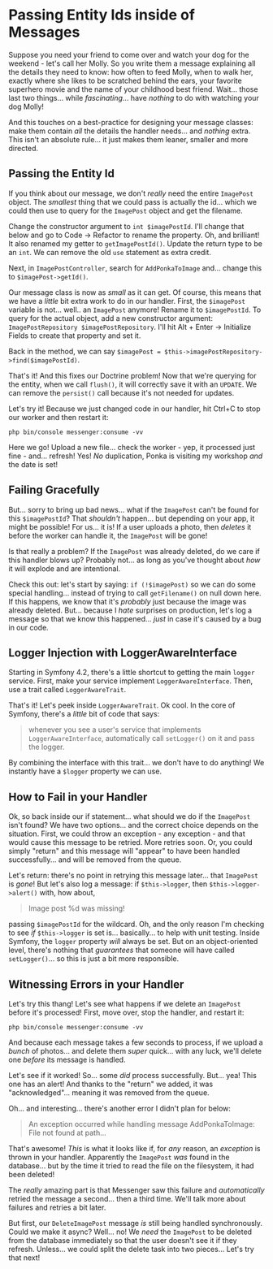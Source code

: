 # Passing Entity Ids inside of Messages

Suppose you need your friend to come over and watch your dog for the weekend - let's
call her Molly. So you write them a message explaining all the details they need to
know: how often to feed Molly, when to walk her, exactly where she likes to be
scratched behind the ears, your favorite superhero movie and the name of your
childhood best friend. Wait... those last two things... while *fascinating*...
have *nothing* to do with watching your dog Molly!

And this touches on a best-practice for designing your message classes: make them
contain *all* the details the handler needs... and *nothing* extra. This isn't
an absolute rule... it just makes them leaner, smaller and more directed.

## Passing the Entity Id

If you think about our message, we don't *really* need the entire `ImagePost`
object. The *smallest* thing that we could pass is actually the id... which we
could then use to query for the `ImagePost` object and get the filename.

Change the constructor argument to `int $imagePostId`. I'll change that below
and go to Code -> Refactor to rename the property. Oh, and brilliant! It also
renamed my getter to `getImagePostId()`. Update the return type to be an `int`.
We can remove the old `use` statement as extra credit.

Next, in `ImagePostController`, search for  `AddPonkaToImage` and... change this
to `$imagePost->getId()`.

Our message class is now as *small* as it can get. Of course, this means that
we have a *little* bit extra work to do in our handler. First, the `$imagePost`
variable is not... well.. an `ImagePost` anymore! Rename it to `$imagePostId`.
To query for the actual object, add a new constructor argument:
`ImagePostRepository $imagePostRepository`. I'll hit Alt + Enter -> Initialize Fields
to create that property and set it.

Back in the method, we can say
`$imagePost = $this->imagePostRepository->find($imagePostId)`.

That's it! And this fixes our Doctrine problem! Now that we're querying for the
entity, when we call `flush()`, it will correctly save it with an `UPDATE`. We
can remove the `persist()` call because it's not needed for updates.

Let's try it! Because we just changed code in our handler, hit Ctrl+C to stop
our worker and then restart it:

```terminal-silent
php bin/console messenger:consume -vv
```

Here we go! Upload a new file... check the worker - yep, it processed just fine -
and... refresh! Yes! *No* duplication, Ponka is visiting my workshop *and* the
date is set!

## Failing Gracefully

But... sorry to bring up bad news... what if the `ImagePost` can't be found for
this `$imagePostId`? That *shouldn't* happen... but depending on your app, it
might be possible! For us... it is! If a user uploads a photo, then *deletes*
it before the worker can handle it, the `ImagePost` will be gone!

Is that really a problem? If the `ImagePost` was already deleted, do we care
if this handler blows up? Probably not... as long as you've thought about *how*
it will explode and are intentional.

Check this out: let's start by saying: `if (!$imagePost)` so we can do some special
handling... instead of trying to call `getFilename()` on null down here. If this
happens, we know that it's *probably* just because the image was already deleted.
But... because I *hate* surprises on production, let's log a message so that we know
this happened... *just* in case it's caused by a bug in our code.

## Logger Injection with LoggerAwareInterface

Starting in Symfony 4.2, there's a little shortcut to getting the main `logger`
service. First, make your service implement `LoggerAwareInterface`. Then, use
a trait called `LoggerAwareTrait`.

That's it! Let's peek inside `LoggerAwareTrait`. Ok cool. In the core of Symfony,
there's a *little* bit of code that says:

> whenever you see a user's service that implements `LoggerAwareInterface`,
> automatically call `setLogger()` on it and pass the logger.

By combining the interface with this trait... we don't have to do anything! We
instantly have a `$logger` property we can use.

## How to Fail in your Handler

Ok, so back inside our if statement... what should we do if the `ImagePost` isn't
found? We have two options... and the correct choice depends on the situation.
First, we could throw an exception - any exception - and that would cause this
message to be retried. More retries soon. Or, you could simply "return" and this
message will "appear" to have been handled successfully... and will be removed
from the queue.

Let's return: there's no point in retrying this message later... that `ImagePost`
is *gone*! But let's also log a message: if `$this->logger`, then
`$this->logger->alert()` with, how about,

> Image post %d was missing!

passing `$imagePostId` for the wildcard. Oh, and the only reason I'm checking to
see *if* `$this->logger` is set is... basically... to help with unit testing.
Inside Symfony, the `logger` property *will* always be set. But on an object-oriented
level, there's nothing that *guarantees* that someone will have called `setLogger()`...
so this is just a bit more responsible.

## Witnessing Errors in your Handler

Let's try this thang! Let's see what happens if we delete an `ImagePost` before
it's processed! First, move over, stop the handler, and restart it:

```terminal-silent
php bin/console messenger:consume -vv
```

And because each message takes a few seconds to process, if we upload a *bunch*
of photos... and delete them *super* quick... with any luck, we'll delete one
*before* its message is handled.

Let's see if it worked! So... some *did* process successfully. But... yea! This
one has an alert! And thanks to the "return" we added, it was "acknowledged"...
meaning it was removed from the queue.

Oh... and interesting... there's another error I didn't plan for below:

> An exception occurred while handling message AddPonkaToImage: File not
> found at path...

That's awesome! *This* is what it looks like if, for *any* reason, an *exception*
is thrown in your handler. Apparently the `ImagePost` *was* found in the database...
but by the time it tried to read the file on the filesystem, it had been deleted!

The *really* amazing part is that Messenger saw this failure and *automatically*
retried the message a second... then a third time. We'll talk more about failures
and retries a bit later.

But first, our `DeleteImagePost` message *is* still being handled synchronously.
Could we make it async? Well... no! We *need* the `ImagePost` to be deleted from
the database immediately so that the user doesn't see it if they refresh.
Unless... we could split the delete task into two pieces... Let's try that next!
